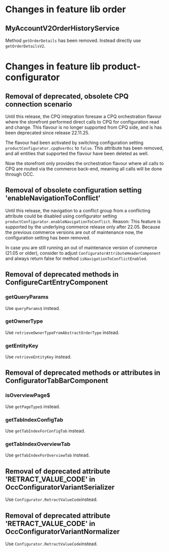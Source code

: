 # Changes in feature lib order

## MyAccountV2OrderHistoryService

Method `getOrderDetails` has been removed. Instead directly use `getOrderDetailsV2`.

# Changes in feature lib product-configurator

## Removal of deprecated, obsolete CPQ connection scenario

Until this release, the CPQ integration foresaw a CPQ orchestration flavour where the storefront performed direct calls to CPQ for configuration read and change. This flavour is no longer supported from CPQ side, and is has been deprecated since release 22.11.25.

The flavour had been activated by switching configuration setting `productConfigurator.cpqOverOcc` to `false`. This attribute has been removed, and all entities that supported the flavour have been deleted as well.

Now the storefront only provides the orchestration flavour where all calls to CPQ are routed via the commerce back-end, meaning all calls will be done through OCC.

## Removal of obsolete configuration setting 'enableNavigationToConflict'

Until this release, the navigation to a conflict group from a conflicting attribute could be disabled using configurator setting `productConfigurator.enableNavigationToConflict`. Reason: This feature is supported by the underlying commerce release only after 22.05. Because the previous commerce versions are out of maintenance now, the configuration setting has been removed.

In case you are still running an out of maintenance version of commerce (21.05 or older), consider to adjust `ConfiguratorAttributeHeaderComponent` and always return false for method `isNavigationToConflictEnabled`.

## Removal of deprecated methods in ConfigureCartEntryComponent

### getQueryParams
Use `queryParams$` instead.

### getOwnerType
Use `retrieveOwnerTypeFromAbstractOrderType` instead.

### getEntityKey
Use `retrieveEntityKey` instead.

## Removal of deprecated methods or attributes in ConfiguratorTabBarComponent

### isOverviewPage$
Use `getPageType$` instead.

### getTabIndexConfigTab
Use `getTabIndexForConfigTab` instead.

### getTabIndexOverviewTab
Use `getTabIndexForOverviewTab` instead.

## Removal of deprecated attribute 'RETRACT_VALUE_CODE' in OccConfiguratorVariantSerializer

Use `Configurator.RetractValueCode`instead.

## Removal of deprecated attribute 'RETRACT_VALUE_CODE' in OccConfiguratorVariantNormalizer

Use `Configurator.RetractValueCode`instead.

